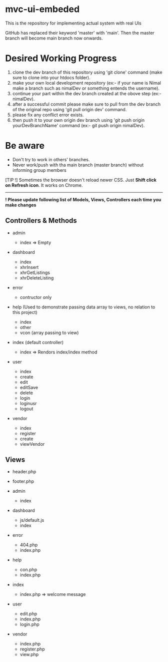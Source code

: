 # mvc-ui-embeded
This is the repository for implementing actual system with real UIs

GitHub has replaced their keyword 'master' with 'main'. Then the master branch will become main branch now onwards.

# Desired Working Progress
1. clone the dev branch of this repository using 'git clone' command (make sure to clone into your htdocs folder).
2. make your own local development repository (ex:- if your name is Nimal make a branch such as nimalDev or something entends the username).
3. continue your part within the dev branch created at the obove step (ex:- nimalDev).
4. after a successful commit please make sure to pull from the dev branch of the original repo using 'git pull origin dev' command.
5. please fix any conflict error exists.
6. then push it to your own origin dev branch using 'git push origin yourDevBranchName' command (ex:- git push origin nimalDev).

# Be aware

* Don't try to work in others' branches.
* Never work/push with tha main branch (master branch) without informing group members

[TIP !] Sometimes the browser doesn't reload newer CSS. Just **Shift click on Refresh icon**. It works on Chrome.

-----------------------------------------------------------------------------------------------------------------------------------------------------------------
**! Please update following list of Models, Views, Controllers each time you make changes**

## Controllers & Methods

- admin
    - index => Empty
    
- dashboard
    - index
    - xhrInsert
    - xhrGetListings
    - xhrDeleteListing
    
- error
    - contructor only
    
- help (Used to demonstrate passing data array to views, no relation to this project)
    - index
    - other
    - vcon (array passing to view)
  
- index (default controller)
    - index => Rendors index/index method
  
- user
    - index
    - create
    - edit
    - editSave
    - delete
    - login
    - loginusr
    - logout
  
- vendor
    - index
    - register
    - create
    - viewVendor


## Views
- header.php
- footer.php

- admin 
    - index
    
- dashboard
    - js/default.js
    - index
    
- error  
    - 404.php
    - index.php

- help  
    - con.php
    - index.php
    
- index
    - index.php => welcome message
    
- user  
    - edit.php
    - index.php
    - login.php
    
- vendor
    - index.php
    - register.php
    - view.php

